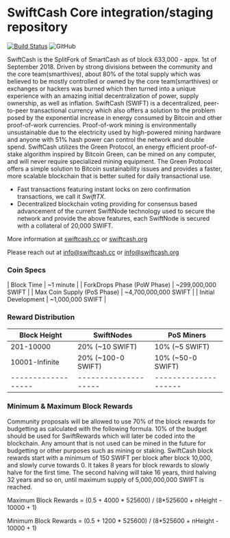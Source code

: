 SwiftCash Core integration/staging repository
=================================================
[![Build Status](https://travis-ci.org/swiftcash/swiftcash.svg?branch=master)](https://travis-ci.org/swiftcash/swiftcash) ![GitHub](https://img.shields.io/github/license/mashape/apistatus.svg)

SwiftCash is the SplitFork of SmartCash as of block 633,000 - appx. 1st of September 2018. Driven by strong divisions between the community and the core team(smarthives), about 80% of the total supply which was believed to be mostly controlled or owned by the core team(smarthives) or exchanges or hackers was burned which then turned into a unique experience with an amazing initial decentralization of power, supply ownership, as well as inflation. SwiftCash (SWIFT) is a decentralized, peer-to-peer transactional currency which also offers a solution to the problem posed by the exponential increase in energy consumed by Bitcoin and other proof-of-work currencies. Proof-of-work mining is environmentally unsustainable due to the electricity used by high-powered mining hardware and anyone with 51% hash power can control the network and double spend. SwiftCash utilizes the Green Protocol, an energy efficient proof-of-stake algorithm inspired by Bitcoin Green, can be mined on any computer, and will never require specialized mining equipment. The Green Protocol offers a simple solution to Bitcoin sustainability issues and provides a faster, more scalable blockchain that is better suited for daily transactional use.

- Fast transactions featuring instant locks on zero confirmation transactions, we call it _SwiftTX_.
- Decentralized blockchain voting providing for consensus based advancement of the current SwiftNode
  technology used to secure the network and provide the above features, each SwiftNode is secured
  with a collateral of 20,000 SWIFT.

More information at [swiftcash.cc](http://www.swiftcash.cc) or [swiftcash.org](http://www.swiftcash.org)

Please reach out at info@swiftcash.cc or info@swiftcash.org

### Coin Specs
| Block Time                  | ~1 minute             |
| ForkDrops Phase (PoW Phase) | ~299,000,000 SWIFT    |
| Max Coin Supply (PoS Phase) | ~4,700,000,000 SWIFT  |
| Initial Development         | ~1,000,000 SWIFT      |

### Reward Distribution

| **Block Height** | **SwiftNodes**     | **PoS Miners**     |
|------------------|--------------------|--------------------|
| 201-10000        | 20% (~10 SWIFT)     | 10% (~5 SWIFT)     | 
| 10001-Infinite   | 20% (~100-0 SWIFT) | 10% (~50-0 SWIFT)  |
|------------------|--------------------|--------------------|

### Minimum & Maximum Block Rewards

Community proposals will be allowed to use 70% of the block rewards for budgetting as calculated with the following formula. 10% of the budget should be used for SwiftRewards which will later be coded into the blockchain. Any amount that is not used can be mined in the future for budgetting or other purposes such as mining or staking. SwiftCash block rewards start with a minimum of 150 SWIFT per block after block 10,000, and slowly curve towards 0. It takes 8 years for block rewards to slowly halve for the first time. The second halving will take 16 years, third halving 32 years and so on, until maximum supply of 5,000,000,000 SWIFT is reached.

Maximum Block Rewards = (0.5 + 4000 * 525600) / (8*525600 + nHeight - 10000 + 1)

Minimum Block Rewards = (0.5 + 1200 * 525600) / (8*525600 + nHeight - 10000 + 1)
